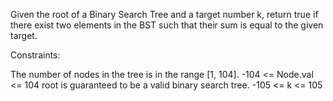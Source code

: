 Given the root of a Binary Search Tree and a target number k, return true if there exist two elements in the BST such that their sum is equal to the given target.

Constraints:

The number of nodes in the tree is in the range [1, 104].
-104 <= Node.val <= 104
root is guaranteed to be a valid binary search tree.
-105 <= k <= 105

